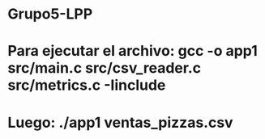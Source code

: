 # Grupo5-LPP 
# Para ejecutar el archivo: gcc -o app1 src/main.c src/csv_reader.c src/metrics.c -Iinclude
# Luego: ./app1 ventas_pizzas.csv